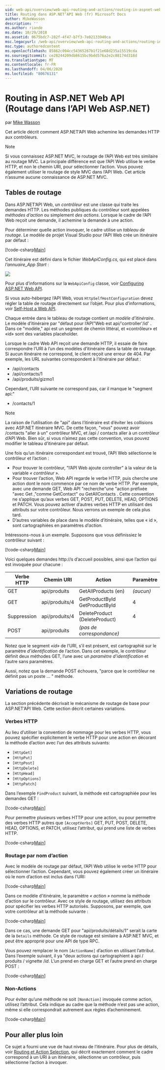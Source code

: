 ```yaml
---
uid: web-api/overview/web-api-routing-and-actions/routing-in-aspnet-web-api
title: Routing dans ASP.NET’API Web (fr) Microsoft Docs
author: MikeWasson
description: ''
ms.author: riande
ms.date: 10/29/2018
ms.assetid: 0675bdc7-282f-4f47-b7f3-7e02133940ca
msc.legacyurl: /web-api/overview/web-api-routing-and-actions/routing-in-aspnet-web-api
msc.type: authoredcontent
ms.openlocfilehash: 85862c094cc54365267b1f21e68d235a15519cda
ms.sourcegitcommit: ce28244209db8615bc9bdd576a2e2c88174d318d
ms.translationtype: MT
ms.contentlocale: fr-FR
ms.lasthandoff: 04/06/2020
ms.locfileid: "80676131"
---
```

# <a name="routing-in-aspnet-web-api"></a>Routing in ASP.NET Web API (Routage dans l’API Web ASP.NET)

par [Mike Wasson](https://github.com/MikeWasson)

Cet article décrit comment ASP.NET’API Web achemine les demandes HTTP aux contrôleurs.

> [!NOTE]
> Si vous connaissez ASP.NET MVC, le routage de l’API Web est très similaire au routage MVC. La principale différence est que l’API Web utilise le verbe HTTP, et non le chemin URI, pour sélectionner l’action. Vous pouvez également utiliser le routage de style MVC dans l’API Web. Cet article n’assume aucune connaissance de ASP.NET MVC.

## <a name="routing-tables"></a>Tables de routage

Dans ASP.NET’API Web, un *contrôleur* est une classe qui traite les demandes HTTP. Les méthodes publiques du contrôleur sont appelées *méthodes d’action* ou simplement *des actions*. Lorsque le cadre de l’API Web reçoit une demande, il achemine la demande à une action.

Pour déterminer quelle action invoquer, le cadre utilise un *tableau de routage*. Le modèle de projet Visual Studio pour l’API Web crée un itinéraire par défaut :

[!code-csharp[Main](routing-in-aspnet-web-api/samples/sample1.cs)]

Cet itinéraire est défini dans le fichier *WebApiConfig.cs,* qui est placé dans *l’annuaire\_App Start* :

![](routing-in-aspnet-web-api/_static/image1.png)

Pour plus d’informations sur la `WebApiConfig` classe, voir [Configuring ASP.NET Web API](../advanced/configuring-aspnet-web-api.md).

Si vous auto-hébergez l’API Web, vous `HttpSelfHostConfiguration` devez régler la table de routage directement sur l’objet. Pour plus d’informations, voir [Self-Host a Web API](../older-versions/self-host-a-web-api.md).

Chaque entrée dans le tableau de routage contient un *modèle d’itinéraire*. Le modèle d’itinéraire par &quot;défaut pour l’API&quot;Web est api/'controller'/id' . Dans ce &quot;modèle,&quot; api est un segment de chemin littéral, et «contrôleur» et «id» sont des variables placeholder.

Lorsque le cadre Web API reçoit une demande HTTP, il essaie de faire correspondre l’URI à l’un des modèles d’itinéraire dans la table de routage. Si aucun itinéraire ne correspond, le client reçoit une erreur de 404. Par exemple, les URL suivantes correspondent à l’itinéraire par défaut :

- /api/contacts
- /api/contacts/1
- /api/produits/gizmo1

Cependant, l’URI suivante ne correspond pas, car il manque le &quot;segment api:&quot;

- /contacts/1

> [!NOTE]
> La raison de l’utilisation de "api" dans l’itinéraire est d’éviter les collisions avec ASP.NET itinéraire MVC. De cette façon, &quot;vous&quot; pouvez avoir /contacts &quot;aller à un&quot; contrôleur MVC, et /api / contacts aller à un contrôleur d’API Web. Bien sûr, si vous n’aimez pas cette convention, vous pouvez modifier le tableau d’itinéraire par défaut.

Une fois qu’un itinéraire correspondant est trouvé, l’API Web sélectionne le contrôleur et l’action :

- Pour trouver le contrôleur, &quot;l’API Web ajoute controller&quot; à la valeur de la variable *« contrôleur* ».
- Pour trouver l’action, Web API regarde le verbe HTTP, puis cherche une action dont le nom commence par ce nom de verbe HTTP. Par exemple, avec une demande GET, Web API &quot;recherche&quot;une &quot;action préfixée &quot;avec Get ,&quot;comme GetContact&quot; ou GetAllContacts . Cette convention ne s’applique qu’aux verbes GET, POST, PUT, DELETE, HEAD, OPTIONS et PATCH. Vous pouvez activer d’autres verbes HTTP en utilisant des attributs sur votre contrôleur. Nous verrons un exemple de cela plus tard.
- D’autres variables de place dans le modèle d’itinéraire, telles que « id », sont cartographiées en paramètres *d’action.*

Intéressons-nous à un exemple. Supposons que vous définissiez le contrôleur suivant :

[!code-csharp[Main](routing-in-aspnet-web-api/samples/sample2.cs)]

Voici quelques demandes http://s d’accueil possibles, ainsi que l’action qui est invoquée pour chacune :

| Verbe HTTP | Chemin URI | Action | Paramètre |
| --- | --- | --- | --- |
| GET | api/produits | GetAllProducts (en) | *(aucun)* |
| GET | api/produits/4 | GetProductById GetProductById | 4 |
| Suppression | api/produits/4 | DeleteProduct (DeleteProduct) | 4 |
| POST | api/produits | *(pas de correspondance)* |  |

Notez que le segment *«id»* de l’URI, s’il est présent, est cartographié sur le paramètre *d’identification* de l’action. Dans cet exemple, le contrôleur définit deux méthodes GET, l’une avec un *paramètre d’identification* et l’autre sans paramètres.

Aussi, notez que la demande POST échouera, &quot;parce que le contrôleur ne définit pas un poste ... &quot; méthode.

## <a name="routing-variations"></a>Variations de routage

La section précédente décrivait le mécanisme de routage de base pour ASP.NET’API Web. Cette section décrit certaines variations.

### <a name="http-verbs"></a>Verbes HTTP

Au lieu d’utiliser la convention de nommage pour les verbes HTTP, vous pouvez spécifier explicitement le verbe HTTP pour une action en décorant la méthode d’action avec l’un des attributs suivants:

- `[HttpGet]`
- `[HttpPut]`
- `[HttpPost]`
- `[HttpDelete]`
- `[HttpHead]`
- `[HttpOptions]`
- `[HttpPatch]`

Dans l’exemple `FindProduct` suivant, la méthode est cartographiée pour les demandes GET :

[!code-csharp[Main](routing-in-aspnet-web-api/samples/sample3.cs)]

Pour permettre plusieurs verbes HTTP pour une action, ou pour permettre des verbes HTTP autres que `[AcceptVerbs]` GET, PUT, POST, DELETE, HEAD, OPTIONS, et PATCH, utilisez l’attribut, qui prend une liste de verbes HTTP.

[!code-csharp[Main](routing-in-aspnet-web-api/samples/sample4.cs)]

<a id="routing_by_action_name"></a>
### <a name="routing-by-action-name"></a>Routage par nom d’action

Avec le modèle de routage par défaut, l’API Web utilise le verbe HTTP pour sélectionner l’action. Cependant, vous pouvez également créer un itinéraire où le nom d’action est inclus dans l’URI:

[!code-csharp[Main](routing-in-aspnet-web-api/samples/sample5.cs)]

Dans ce modèle d’itinéraire, le paramètre *« action »* nomme la méthode d’action sur le contrôleur. Avec ce style de routage, utilisez des attributs pour spécifier les verbes HTTP autorisés. Supposons, par exemple, que votre contrôleur ait la méthode suivante :

[!code-csharp[Main](routing-in-aspnet-web-api/samples/sample6.cs)]

Dans ce cas, une demande GET pour "api/produits/détails/1" serait la carte de la `Details` méthode. Ce style de routage est similaire à ASP.NET MVC, et peut être approprié pour une API de type RPC.

Vous pouvez remplacer le nom `[ActionName]` d’action en utilisant l’attribut. Dans l’exemple suivant, il ya &quot;deux actions qui cartographient à api / produits / vignette /*id*. L’un prend en charge GET et l’autre prend en charge POST :

[!code-csharp[Main](routing-in-aspnet-web-api/samples/sample7.cs)]

### <a name="non-actions"></a>Non-Actions

Pour éviter qu’une méthode ne soit `[NonAction]` invoquée comme action, utilisez l’attribut. Cela indique au cadre que la méthode n’est pas une action, même si elle correspondrait autrement aux règles d’acheminement.

[!code-csharp[Main](routing-in-aspnet-web-api/samples/sample8.cs)]

## <a name="further-reading"></a>Pour aller plus loin

Ce sujet a fourni une vue de haut niveau de l’itinéraire. Pour plus de détails, voir [Routing et Action Selection](routing-and-action-selection.md), qui décrit exactement comment le cadre correspond à un URI à un itinéraire, sélectionne un contrôleur, puis sélectionne l’action à invoquer.
